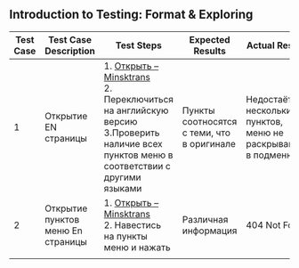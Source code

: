 ## Introduction to Testing: Format & Exploring

| Test Case | Test Case Description             | Test Steps                                                                                                                               | Expected Results                           | Actual Results                                               | Pass/Fail |
| --------- | --------------------------------- | ---------------------------------------------------------------------------------------------------------------------------------------- | ------------------------------------------ | ------------------------------------------------------------ | --------- |
| 1         | Открытие EN страницы              | 1. [Открыть – Minsktrans](https://minsktrans.by/en/international-bus-routes/)<br>2. Переключиться на английскую версию<br> 3.Проверить наличие всех пунктов меню в соответствии с другими языками | Пункты соотносятся с теми, что в оригинале | Недостаёт нескольких пунктов, меню не раскрываются в подменю | Fail          |
|  2         | Открытие пунктов меню En страницы | 1. [Открыть – Minsktrans](https://minsktrans.by/en/international-bus-routes/) <br> 2. Навестись на пункты меню и нажать                  | Различная информация                       | 404 Not Found                                                | Fail      |
|           |                                   |                                                                                                                                          |                                            |                                                              |           |
